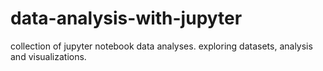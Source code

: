 # data-analysis-with-jupyter
collection of jupyter notebook data analyses. exploring datasets, analysis and visualizations.
